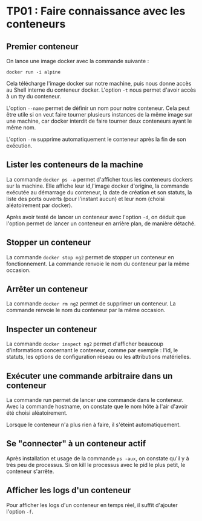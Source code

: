 # TP01 : Faire connaissance avec les conteneurs

## Premier conteneur

On lance une image docker avec la commande suivante :

```shell
docker run -i alpine
```

Cela télécharge l'image docker sur notre machine, puis nous donne accès au Shell interne du conteneur docker. L'option `-t` nous permet d'avoir accès à un tty du conteneur.

L'option `--name` permet de définir un nom pour notre conteneur. Cela peut être utile si on veut faire tourner plusieurs instances de la même image sur une machine, car docker interdit de faire tourner deux conteneurs ayant le même nom.

L'option `-rm` supprime automatiquement le conteneur après la fin de son exécution.

## Lister les conteneurs de la machine

La commande `docker ps -a` permet d'afficher tous les conteneurs dockers sur la machine. Elle affiche leur id,l'image docker d'origine, la commande exécutée au démarrage du  conteneur, la date de création et son statuts, la liste des ports ouverts (pour l'instant aucun) et leur nom  (choisi aléatoirement par docker).

Après avoir testé de lancer un conteneur avec l'option `-d`, on déduit que l'option permet de lancer un conteneur en arrière plan, de manière détaché.

## Stopper un conteneur

La commande `docker stop ng2` permet de stopper un conteneur en fonctionnement. La commande renvoie le nom du conteneur par la même occasion.

## Arrêter un conteneur

La commande `docker rm ng2` permet de supprimer un conteneur. La commande renvoie le nom du conteneur par la même occasion.

## Inspecter un conteneur

La commande `docker inspect ng2` permet d'afficher beaucoup d'informations concernant le conteneur, comme par exemple : l'id, le statuts, les options de configuration réseau ou les attributions matérielles.

## Exécuter une commande arbitraire dans un conteneur

La commande run permet de lancer une commande dans le conteneur. Avec la commande hostname, on constate que le nom hôte à l'air d'avoir été choisi aléatoirement. 

Lorsque le conteneur n'a plus rien à faire, il s'éteint automatiquement.

## Se "connecter" à un conteneur actif

Après installation et usage de la commande `ps -aux`, on constate qu'il y à très peu de processus. Si on kill le processus avec le pid le plus petit, le conteneur s'arrête.

## Afficher les logs d'un conteneur

Pour afficher les logs d'un conteneur en temps réel, il suffit d'ajouter l'option `-f`.